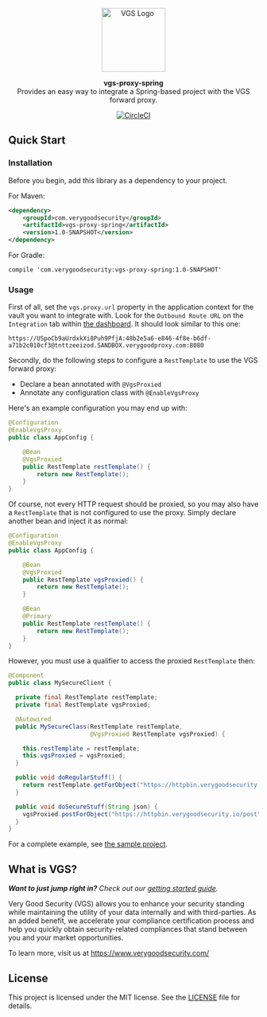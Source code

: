 <p align="center"><a href="https://www.verygoodsecurity.com/"><img src="https://avatars0.githubusercontent.com/u/17788525" width="128" alt="VGS Logo"></a></p>
<p align="center"><b>vgs-proxy-spring</b><br/>Provides an easy way to integrate a Spring-based project with the VGS forward proxy.</p>
<p align="center"><a href="https://circleci.com/gh/verygoodsecurity/vgs-proxy-spring/tree/master"><img src="https://circleci.com/gh/verygoodsecurity/vgs-proxy-spring/tree/master.svg?style=svg&circle-token=a588c965f1abd47026b3beb97b004b396d009c77" alt="CircleCI"></a></p>

## Quick Start

### Installation

Before you begin, add this library as a dependency to your project.

For Maven:

```xml
<dependency>
    <groupId>com.verygoodsecurity</groupId>
    <artifactId>vgs-proxy-spring</artifactId>
    <version>1.0-SNAPSHOT</version>
</dependency>
```

For Gradle:

```
compile 'com.verygoodsecurity:vgs-proxy-spring:1.0-SNAPSHOT'
```

### Usage

First of all, set the `vgs.proxy.url` property in the application context for
the vault you want to integrate with. Look for the `Outbound Route URL` on the
`Integration` tab within [the
dashboard](https://dashboard.verygoodsecurity.com/dashboard). It should look
similar to this one:

    https://USpoCb9aUrdxkXi8Puh9PfjA:48b2e5a6-e846-4f8e-b6df-a71b2c010cf3@tnttzeeizod.SANDBOX.verygoodproxy.com:8080

Secondly, do the following steps to configure a `RestTemplate` to use the VGS
forward proxy:

- Declare a bean annotated with `@VgsProxied`
- Annotate any configuration class with `@EnableVgsProxy`

Here's an example configuration you may end up with:

```java
@Configuration
@EnableVgsProxy
public class AppConfig {

    @Bean
    @VgsProxied
    public RestTemplate restTemplate() {
        return new RestTemplate();
    }
}
```

Of course, not every HTTP request should be proxied, so you may also have a
`RestTemplate` that is not configured to use the proxy. Simply declare another
bean and inject it as normal:

```java
@Configuration
@EnableVgsProxy
public class AppConfig {

    @Bean
    @VgsProxied
    public RestTemplate vgsProxied() {
        return new RestTemplate();
    }

    @Bean
    @Primary
    public RestTemplate restTemplate() {
        return new RestTemplate();
    }
}
```

However, you must use a qualifier to access the proxied `RestTemplate` then:

```java
@Component
public class MySecureClient {

  private final RestTemplate restTemplate;
  private final RestTemplate vgsProxied;

  @Autowired
  public MySecureClass(RestTemplate restTemplate,
                       @VgsProxied RestTemplate vgsProxied) {

    this.restTemplate = restTemplate;
    this.vgsProxied = vgsProxied;
  }

  public void doRegularStuff() {
    return restTemplate.getForObject("https://httpbin.verygoodsecurity.io/get", String.class);
  }

  public void doSecureStuff(String json) {
    vgsProxied.postForObject("https://httpbin.verygoodsecurity.io/post", json, String.class);
  }
}
```

For a complete example, see [the sample project](samples/httpbin-router).

## What is VGS?

_**Want to just jump right in?** Check out our [getting started
guide](https://www.verygoodsecurity.com/docs/getting-started)._

Very Good Security (VGS) allows you to enhance your security standing while
maintaining the utility of your data internally and with third-parties. As an
added benefit, we accelerate your compliance certification process and help you
quickly obtain security-related compliances that stand between you and your
market opportunities.

To learn more, visit us at https://www.verygoodsecurity.com/

## License

This project is licensed under the MIT license. See the [LICENSE](LICENSE) file
for details.
